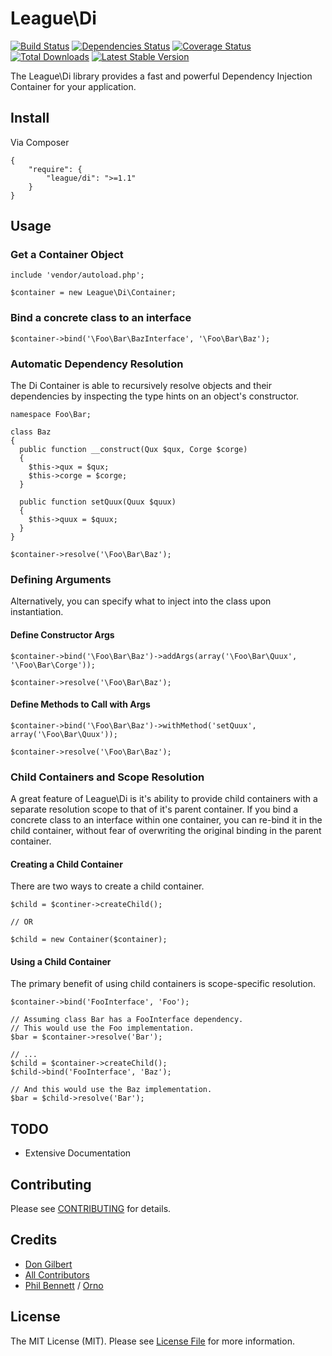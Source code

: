 # League\Di

[![Build Status](https://travis-ci.org/thephpleague/di.png?branch=master)](https://travis-ci.org/php-loep/di)
[![Dependencies Status](http://depending.in/thephpleague/di.png)](http://depending.in/php-loep/di)
[![Coverage Status](https://coveralls.io/repos/thephpleague/di/badge.png?branch=master)](https://coveralls.io/r/php-loep/di?branch=master)
[![Total Downloads](https://poser.pugx.org/league/di/downloads.png)](https://packagist.org/packages/league/di)
[![Latest Stable Version](https://poser.pugx.org/league/di/v/stable.png)](https://packagist.org/packages/league/di)

The League\Di library provides a fast and powerful Dependency Injection Container for your application.

## Install

Via Composer

    {
        "require": {
            "league/di": ">=1.1"
        }
    }


## Usage

### Get a Container Object

    include 'vendor/autoload.php';

    $container = new League\Di\Container;

### Bind a concrete class to an interface

    $container->bind('\Foo\Bar\BazInterface', '\Foo\Bar\Baz');

### Automatic Dependency Resolution

The Di Container is able to recursively resolve objects and their dependencies by inspecting the type hints on an object's constructor.

    namespace Foo\Bar;

    class Baz
    {
      public function __construct(Qux $qux, Corge $corge)
      {
        $this->qux = $qux;
        $this->corge = $corge;
      }

      public function setQuux(Quux $quux)
      {
        $this->quux = $quux;
      }
    }

    $container->resolve('\Foo\Bar\Baz');

### Defining Arguments

Alternatively, you can specify what to inject into the class upon instantiation.

#### Define Constructor Args

    $container->bind('\Foo\Bar\Baz')->addArgs(array('\Foo\Bar\Quux', '\Foo\Bar\Corge'));

    $container->resolve('\Foo\Bar\Baz');

#### Define Methods to Call with Args

    $container->bind('\Foo\Bar\Baz')->withMethod('setQuux', array('\Foo\Bar\Quux'));

    $container->resolve('\Foo\Bar\Baz');

### Child Containers and Scope Resolution

A great feature of League\Di is it's ability to provide child containers with a separate resolution scope to that of it's parent container. If you bind a concrete class to an interface within one container, you can re-bind it in the child container, without fear of overwriting the original binding in the parent container.

#### Creating a Child Container

There are two ways to create a child container.

    $child = $continer->createChild();

    // OR

    $child = new Container($container);

#### Using a Child Container

The primary benefit of using child containers is scope-specific resolution.

    $container->bind('FooInterface', 'Foo');

    // Assuming class Bar has a FooInterface dependency.
    // This would use the Foo implementation.
    $bar = $container->resolve('Bar');

    // ...
    $child = $container->createChild();
    $child->bind('FooInterface', 'Baz');

    // And this would use the Baz implementation.
    $bar = $child->resolve('Bar');


## TODO

- Extensive Documentation


## Contributing

Please see [CONTRIBUTING](https://github.com/php-loep/di/blob/master/CONTRIBUTING.md) for details.


## Credits

- [Don Gilbert](https://github.com/dongilbert)
- [All Contributors](https://github.com/php-loep/di/contributors)
- [Phil Bennett](https://twitter.com/philipobenito) / [Orno](http://getorno.com/)


## License

The MIT License (MIT). Please see [License File](https://github.com/php-loep/di/blob/master/LICENSE) for more information.
